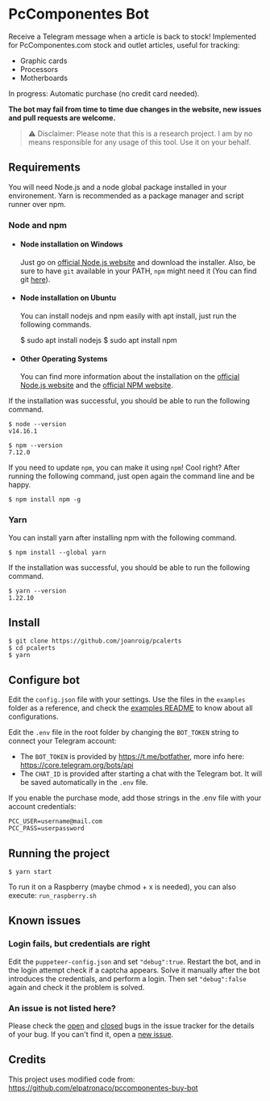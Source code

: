 # PcComponentes Bot

Receive a Telegram message when a article is back to stock!
Implemented for PcComponentes.com stock and outlet articles, useful for tracking:

- Graphic cards
- Processors
- Motherboards

In progress: Automatic purchase (no credit card needed).

**The bot may fail from time to time due changes in the website, new issues and pull requests are welcome.**

> ⚠️ Disclaimer: Please note that this is a research project. I am by no means responsible for any usage of this tool. Use it on your behalf.

## Requirements

You will need Node.js and a node global package installed in your environement. Yarn is recommended as a package manager and script runner over npm.

### Node and npm

- #### Node installation on Windows

  Just go on [official Node.js website](https://nodejs.org/) and download the installer.
  Also, be sure to have `git` available in your PATH, `npm` might need it (You can find git [here](https://git-scm.com/)).

- #### Node installation on Ubuntu

  You can install nodejs and npm easily with apt install, just run the following commands.

  $ sudo apt install nodejs
  $ sudo apt install npm

- #### Other Operating Systems

  You can find more information about the installation on the [official Node.js website](https://nodejs.org/) and the [official NPM website](https://npmjs.org/).

If the installation was successful, you should be able to run the following command.

    $ node --version
    v14.16.1

    $ npm --version
    7.12.0

If you need to update `npm`, you can make it using `npm`! Cool right? After running the following command, just open again the command line and be happy.

    $ npm install npm -g

### Yarn

You can install yarn after installing npm with the following command.

    $ npm install --global yarn

If the installation was successful, you should be able to run the following command.

    $ yarn --version
    1.22.10

## Install

    $ git clone https://github.com/joanroig/pcalerts
    $ cd pcalerts
    $ yarn

## Configure bot

Edit the `config.json` file with your settings. Use the files in the `examples` folder as a reference, and check the [examples README](/examples/README.md) to know about all configurations.

Edit the `.env` file in the root folder by changing the `BOT_TOKEN` string to connect your Telegram account:

- The `BOT_TOKEN` is provided by https://t.me/botfather, more info here: https://core.telegram.org/bots/api
- The `CHAT_ID` is provided after starting a chat with the Telegram bot. It will be saved automatically in the `.env` file.

If you enable the purchase mode, add those strings in the .env file with your account credentials:

    PCC_USER=username@mail.com
    PCC_PASS=userpassword

## Running the project

    $ yarn start

To run it on a Raspberry (maybe chmod + x is needed), you can also execute: `run_raspberry.sh`

## Known issues

### Login fails, but credentials are right

Edit the `puppeteer-config.json` and set `"debug":true`.
Restart the bot, and in the login attempt check if a captcha appears. Solve it manually after the bot introduces the credentials, and perform a login.
Then set `"debug":false` again and check it the problem is solved.

### An issue is not listed here?

Please check the [open](https://github.com/joanroig/pccomponentes-bot/labels/bug) and [closed](https://github.com/joanroig/pccomponentes-bot/issues?q=is%3Aclosed+label%3Abug) bugs in the issue tracker for the details of your bug. If you can't find it, open a [new issue](https://github.com/joanroig/pccomponentes-bot/issues/new?assignees=joanroig&labels=bug&template=bug_report.md&title=%5BBUG%5D+).

## Credits

This project uses modified code from: https://github.com/elpatronaco/pccomponentes-buy-bot
